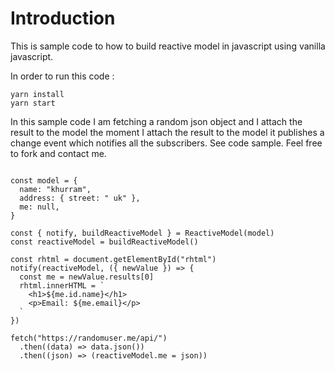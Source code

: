 # Introduction 

This is sample code to how to build reactive model in javascript using vanilla javascript.

In order to run this code :

```
yarn install
yarn start

```

In this sample code I am fetching a random json object and I attach the result to the model the moment I attach the result to the model it publishes a change event which notifies all the subscribers. See code sample. Feel free to fork and contact me.

```

const model = {
  name: "khurram",
  address: { street: " uk" },
  me: null,
}

const { notify, buildReactiveModel } = ReactiveModel(model)
const reactiveModel = buildReactiveModel()

const rhtml = document.getElementById("rhtml")
notify(reactiveModel, ({ newValue }) => {
  const me = newValue.results[0]
  rhtml.innerHTML = `
    <h1>${me.id.name}</h1>
    <p>Email: ${me.email}</p>
  `
})

fetch("https://randomuser.me/api/")
  .then((data) => data.json())
  .then((json) => (reactiveModel.me = json))


```